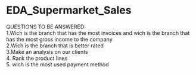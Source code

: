 # EDA_Supermarket_Sales

QUESTIONS TO BE ANSWERED:  
1.Wich is the branch that has the most invoices and wich is the branch that has the most gross income to the company  
2.Wich is the branch that is better rated   
3.Make an analysis on our clients  
4. Rank the product lines  
5. wich is the most used payment method   
